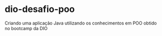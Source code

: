 # dio-desafio-poo
Criando uma aplicação Java utilizando os conhecimentos em POO obtido no bootcamp da DIO
